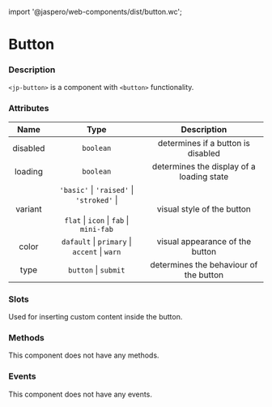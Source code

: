 import '@jaspero/web-components/dist/button.wc';

# Button

### Description

`<jp-button>` is a component with `<button>` functionality.

### Attributes

| **Name** | **Type** | **Description** |
| :----: | :----: | :---: |
| disabled |`boolean` | determines if a button is disabled |
| loading | `boolean` | determines the display of a loading state | 
| variant  | `'basic'` \| `'raised'` \| `'stroked'` \| <br></br> `flat` \| `icon` \| `fab` \| `mini-fab` | visual style of the button |
| color | `dafault` \| `primary` \| `accent` \| `warn` | visual appearance of the button |
| type | `button` \| `submit`| determines the behaviour of the button |

### Slots

Used for inserting custom content inside the button.


### Methods

This component does not have any methods.


### Events

This component does not have any events.

